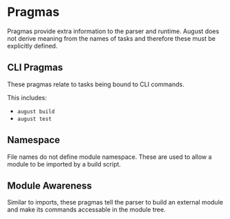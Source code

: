 # Pragmas

Pragmas provide extra information to the parser and runtime.
August does not derive meaning from the names of tasks and therefore these must be explicitly defined.

## CLI Pragmas
These pragmas relate to tasks being bound to CLI commands.

This includes:

- `august build`
- `august test`

## Namespace
File names do not define module namespace. 
These are used to allow a module to be imported by a build script.

## Module Awareness
Similar to imports,
these pragmas tell the parser to build an external module and make its commands accessable in the module tree.
